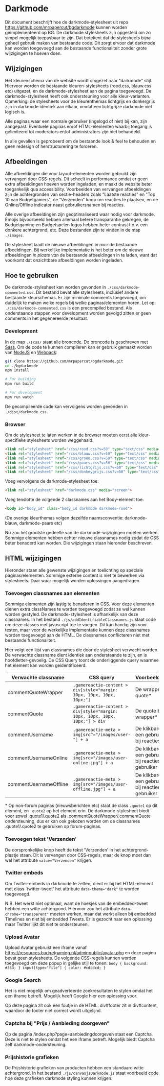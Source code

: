 # Darkmode
Dit document beschrijft hoe de darkmode-stylesheet uit repo https://github.com/mrpapercut/bgdarkmode kunnen worden geimplementeerd op BG. De darkmode stylesheets zijn opgesteld om zo simpel mogelijk toepasbaar te zijn. Dat betekent dat de stylesheets bijna geheel gebruik maken van bestaande code. Dit zorgt ervoor dat darkmode kan worden toegevoegd aan de bestaande functionaliteit zonder grote wijzigingen te hoeven doen.

## Wijzigingen
Het kleurenschema van de website wordt omgezet naar "darkmode" stijl. Hiervoor worden de bestaande kleuren-stylesheets (rood.css, blauw.css etc) uitgezet, en de darkmode-stylesheet aan de pagina toegevoegd. De darkmode-stylesheet heeft ook ondersteuning voor alle kleur-varianten. Opmerking: de stylesheets voor de kleurenthemas lichtgrijs en donkergrijs zijn in darkmode identiek aan elkaar, omdat een lichtgrijze darkmode niet logisch is.

Alle paginas waar een normale gebruiker (ingelogd of niet) bij kan, zijn aangepast. Eventuele paginas en/of HTML-elementen waarbij toegang is gelimiteerd tot moderators en/of administrators zijn niet behandeld.

In alle gevallen is geprobeerd om de bestaande look & feel te behouden en geen redesign of herstructurering te forceren.

## Afbeeldingen
Alle afbeeldingen die voor layout-elementen worden gebruikt zijn vervangen door CSS-regels. Dit scheelt in performance omdat er geen extra afbeeldingen hoeven worden ingeladen, en maakt de website beter toegankelijk qua accessibility. Voorbeelden van vervangen afbeeldingen zijn de achtergronden van sectie-headers zoals "Laatste reacties" en "Top 10 van Budgetgamers", de "Verzenden" knop om reacties te plaatsen, en de Online/Offline indicator naast gebruikersnamen bij reacties.

Alle overige afbeeldingen zijn geoptimaliseerd waar nodig voor darkmode. Emojis bijvoorbeeld hebben allemaal betere transparantie gekregen, de Budgetgaming en Budgetspelen logos hebben beter contrast t.o.v. een donkere achtergrond, etc. Deze bestanden zijn te vinden in de map `./images`.

De stylesheet laadt de nieuwe afbeeldingen in _over_ de bestaande afbeeldingen. Bij werkelijke implementatie is het beter om de nieuwe afbeeldingen _in plaats van_ de bestaande afbeeldingen in te laden, want dat voorkomt dat onzichtbare afbeeldingen worden ingeladen.

## Hoe te gebruiken
De darkmode-stylesheet kan worden gevonden in `./css/darkmode-commented.css`. Dit bestand bevat alle stylesheets, inclusief andere bestaande kleurschemas. Er zijn minimale comments toegevoegd, om duidelijk te maken welke regels bij welke paginas/elementen horen. Let op: `./css/darkmode-commented.css` is een precompiled bestand. Als onderstaande stappen voor development worden gevolgd zitten er geen comments in het gegenereerde resultaat.

### Development
In de map `./scss/` staat alle broncode. De broncode is geschreven met [Sass](https://sass-lang.com). Om de code te kunnen compileren kan er gebruik gemaakt worden van [NodeJS](https://nodejs.org) en [Webpack](https://webpack.js.org/):
```bash
git clone https://github.com/mrpapercut/bgdarkmode.git
cd ./bgdarkmode
npm install

# For building
npm run build

# For development
npm run watch
```
De gecompileerde code kan vervolgens worden gevonden in `./dist/darkmode.css`.

### Browser
Om de stylesheet te laten werken in de browser moeten eerst alle kleur-specifieke stylesheets worden weggehaald:
```html
<link rel="stylesheet" href="/css/rood.css?v=50" type="text/css" media="screen" />
<link rel="stylesheet" href="/css/blauw.css?v=50" type="text/css" media="screen" />
<link rel="stylesheet" href="/css/groen.css?v=50" type="text/css" media="screen" />
<link rel="stylesheet" href="/css/paars.css?v=50" type="text/css" media="screen" />
<link rel="stylesheet" href="/css/lichtgrijs.css?v=50" type="text/css" media="screen" />
<link rel="stylesheet" href="/css/donkeygrijs.css?v=50" type="text/css" media="screen" />
```

Voeg vervolgens de darkmode-stylesheet toe:
```html
<link rel="stylesheet" href="darkmode.css" media="screen">
```

Voeg tenslotte de volgende 2 classnames aan het Body-element toe:
```html
<body id="body_id" class="body_id darkmode darkmode-rood">
```
(De overige kleurthemas volgen dezelfde naamsconventie: darkmode-blauw, darkmode-paars etc)

Nu zou het grootste gedeelte van de darkmode-wijzigingen moeten werken. Sommige elementen hebben echter nieuwe classnames nodig zodat de CSS beter benaderd kan worden. Die wijzigingen staan hieronder beschreven.

## HTML wijzigingen
Hieronder staan alle gewenste wijzigingen en toelichting op speciale paginas/elementen. Sommige externe content is niet te bewerken via stylesheets. Daar waar mogelijk worden oplossingen aangedragen.

### Toevoegen classnames aan elementen
Sommige elementen zijn lastig te benaderen in CSS. Voor deze elementen dienen extra classNames te worden toegevoegd zodat ze wel kunnen worden gestyled. De darkmode-stylesheet is afhankelijk van deze classnames. In het bestand `./js/addIdentifiableClassnames.js` staat code om deze classes met javascript toe te voegen. Dit kan handig zijn voor testen, maar voor de werkelijke implementatie kunnen deze classnames worden toegevoegd aan de HTML. De classnames conflicteren niet met bestaande functionaliteit.

Hier volgt een lijst van classnames die door de stylesheet verwacht worden. De verwachte classname dient identiek aan onderstaande te zijn, en is hoofdletter-gevoelig. De CSS Query toont de onderliggende query waarmee het element kan worden geidentificeerd.

| Verwachte classname | CSS query | Voorbeeld/toelichting |
| ------------------- | ----- | --------------------- |
| commentQuoteWrapper | `.gamereactie-content > div[style="margin: 10px, 10px, 10px, 10px;"]` | De wrapper om een quote* |
| commentQuote | `.gamereactie-content > div[style="margin: 10px, 10px, 10px, 10px;"] > div` | De quote binnen de wrapper* |
| commentUsername | `.gamereactie-meta > img[src^="/images/user-"] + a` | De klikbare link van een gebruikersnaam bij reacties |
| commentUsernameOnline | `.gamereactie-meta > img[src="/images/user-online.jpg"] + a` | De klikbare link van een gebruikersnaam bij reacties als gebruiker online is |
| commentUsernameOffline | `.gamereactie-meta > img[src="/images/user-offline.jpg"] + a` | De klikbare link van een gebruikersnaam bij reacties als gebruiker offline is |

\* Op non-forum paginas (nieuwsberichten etc) staat de class `.quote1` op dit element, en `.quote2` op het element erin. De darkmode-stylesheet biedt voor zowel .quote1/.quote2 als .commentQuoteWrapper/.commentQuote ondersteuning, dus er kan ook gekozen worden om de classnames .quote1/.quote2 te gebruiken op forum-paginas.

### Toevoegen tekst 'Verzenden'
De oorspronkelijke knop heeft de tekst 'Verzenden' in het achtergrond-plaatje staan. Dit is vervangen door CSS-regels, maar de knop moet dan wel het attribute `value="Verzenden"` krijgen.

### Twitter embeds
Om Twitter-embeds in darkmode te zetten, dient er bij het HTML-element met class 'twitter-tweet' het attribute `data-theme="dark"` te worden toegevoegd.

N.B. Het werkt niet optimaal, want de hoekjes van de embedded-tweet hebben een witte achtergrond. Hiervoor zou het attribute `data-chrome="transparent"` moeten werken, maar dat werkt alleen bij embedded Timelines en niet bij embedded Tweets. Er is gezocht naar een oplossing maar Twitter lijkt dit niet te ondersteunen.

### Upload Avatar
Upload Avatar gebruikt een iframe vanaf https://resources.budgetgaming.nl/adminpublic/avatar.php en deze pagina bevat geen stylesheets. De volgende CSS-regels kunnen worden toegevoegd om deze popup in gelijke stijl te tonen:
`body { background: #333; } input[type="file"] { color: #cdcdcd; }`

### Google Search
Het is niet mogelijk om geadverteerde zoekresultaten te stylen omdat het een iframe betreft. Mogelijk heeft Google hier een oplossing voor.

Op deze pagina zit ook een foutje in de HTML: div#footer zit in div#content, waardoor de footer niet correct wordt uitgelijnd.

### Captcha bij "Prijs / Aanbieding doorgeven"
Op de pagina /index.php?page=aanbiedingdoorgeven staat een Captcha. Deze is niet te stylen omdat het een iframe betreft. Mogelijk biedt Captcha zelf darkmode-ondersteuning.

### Prijshistorie grafieken
De Prijshistorie grafieken van producten hebben een standaard witte achtergrond. In het bestand `./js/canvasjsDarkmode.js` staat voorbeeld code hoe deze grafieken darkmode styling kunnen krijgen.
